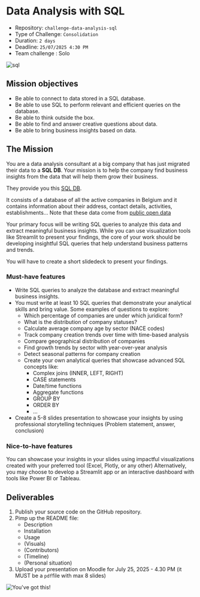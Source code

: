 # Data Analysis with SQL

- Repository: `challenge-data-analysis-sql`
- Type of Challenge: `Consolidation`
- Duration: `2 days`
- Deadline: `25/07/2025 4:30 PM`
- Team challenge : Solo

![sql](https://cdn-icons-png.flaticon.com/512/29/29165.png)


## Mission objectives

- Be able to connect to data stored in a SQL database.
- Be able to use SQL to perform relevant and efficient queries on the database.
- Be able to think outside the box.
- Be able to find and answer creative questions about data.
- Be able to bring business insights based on data.


## The Mission

You are a data analysis consultant at a big company that has just migrated their data to a **SQL DB**. Your mission is to help the company find business insights from the data that will help them grow their business.

They provide you this [SQL DB](https://drive.google.com/file/d/1QWmV2YQ9dBx3J6asLEb3e_lpjDIrUb-f/view?usp=drive_link).

It consists of a database of all the active companies in Belgium and it contains information about their address, contact details, activities, establishments... Note that these data come from [public open data](https://economie.fgov.be/en/themes/enterprises/crossroads-bank-enterprises/services-everyone/public-data-available-reuse/cbe-open-data)

Your primary focus will be writing SQL queries to analyze this data and extract meaningful business insights. While you can use visualization tools like Streamlit to present your findings, the core of your work should be developing insightful SQL queries that help understand business patterns and trends.

You will have to create a short slidedeck to present your findings.

### Must-have features

- Write SQL queries to analyze the database and extract meaningful business insights.
- You must write at least 10 SQL queries that demonstrate your analytical skills and bring value. Some examples of questions to explore:
    - Which percentage of companies are under which juridical form? 
    - What is the distribution of company statuses?
    - Calculate average company age by sector (NACE codes)
    - Track company creation trends over time with time-based analysis
    - Compare geographical distribution of companies
    - Find growth trends by sector with year-over-year analysis
    - Detect seasonal patterns for company creation
    - Create your own analytical queries that showcase advanced SQL concepts like:
        - Complex joins (INNER, LEFT, RIGHT)
        - CASE statements
        - Date/time functions
        - Aggregate functions
        - GROUP BY 
        - ORDER BY
        - ...
- Create a 5-8 slides presentation to showcase your insights by using professional storytelling techniques (Problem statement, answer, conclusion)

### Nice-to-have features

You can showcase your insights in your slides using impactful visualizations created with your preferred tool (Excel, Plotly, or any other)
Alternatively, you may choose to develop a Streamlit app or an interactive dashboard with tools like Power BI or Tableau.

## Deliverables

1. Publish your source code on the GitHub repository.
2. Pimp up the README file:
   - Description
   - Installation
   - Usage
   - (Visuals)
   - (Contributors)
   - (Timeline)
   - (Personal situation)
3. Upload your presentation on Moodle for July 25, 2025 - 4.30 PM (it MUST be a `pdf`file with max 8 slides)


![You've got this!](https://media.giphy.com/media/JrXas5ecb4FkwbFpIE/giphy.gif)

